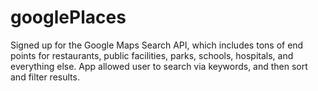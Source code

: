 # googlePlaces
Signed up for the Google Maps Search API, which includes tons of end points for restaurants, public facilities, parks, schools, hospitals, and everything else. App allowed user to search via keywords, and then sort and filter results.
